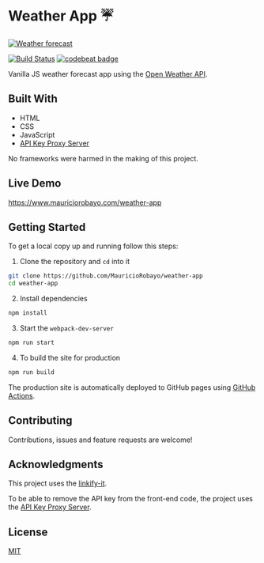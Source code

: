 # Weather App ☔

[![Weather forecast](https://repository-images.githubusercontent.com/220337868/a271d180-33ca-11ea-9a3a-4b4a7c15f44a)](https://www.mauriciorobayo.com/weather-app)

[![Build Status](https://github.com/MauricioRobayo/weather-app/workflows/Build%20and%20Deploy/badge.svg)](https://github.com/MauricioRobayo/weather-app/actions)
[![codebeat badge](https://codebeat.co/badges/5d39d456-555b-44f4-a66c-046967635c6d)](https://codebeat.co/projects/github-com-mauriciorobayo-weather-app-master)

Vanilla JS weather forecast app using the [Open Weather API](https://openweathermap.org/api).

## Built With

- HTML
- CSS
- JavaScript
- [API Key Proxy Server](https://github.com/MauricioRobayo/api-key-proxy-server)

No frameworks were harmed in the making of this project.

## Live Demo

https://www.mauriciorobayo.com/weather-app

## Getting Started

To get a local copy up and running follow this steps:

1. Clone the repository and `cd` into it

```sh
git clone https://github.com/MauricioRobayo/weather-app
cd weather-app
```

2. Install dependencies

```sh
npm install
```

3. Start the `webpack-dev-server`

```sh
npm run start
```

4. To build the site for production

```sh
npm run build
```

The production site is automatically deployed to GitHub pages using [GitHub Actions](./github/workflows/main.yml).

## Contributing

Contributions, issues and feature requests are welcome!

## Acknowledgments

This project uses the [linkify-it](https://www.npmjs.com/package/linkify-it).

To be able to remove the API key from the front-end code, the project uses the [API Key Proxy Server](https://github.com/MauricioRobayo/api-key-proxy-server).

## License

[MIT](LICENSE)
